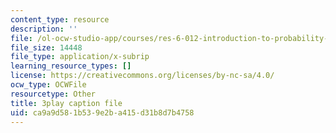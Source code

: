 ```yaml
---
content_type: resource
description: ''
file: /ol-ocw-studio-app/courses/res-6-012-introduction-to-probability-spring-2018/ca9a9d581b539e2ba415d31b8d7b4758_GDJFLfmyb20.srt
file_size: 14448
file_type: application/x-subrip
learning_resource_types: []
license: https://creativecommons.org/licenses/by-nc-sa/4.0/
ocw_type: OCWFile
resourcetype: Other
title: 3play caption file
uid: ca9a9d58-1b53-9e2b-a415-d31b8d7b4758
---
```

